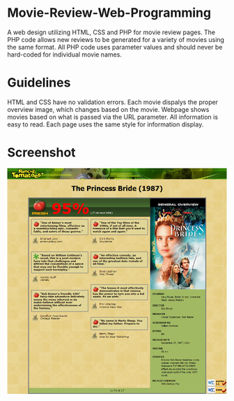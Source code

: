 # Movie-Review-Web-Programming
A web design utilizing HTML, CSS and PHP for movie review pages. The PHP code allows new reviews to be generated for a variety of movies using the same format. All PHP code uses parameter values and should never be hard-coded for individual movie names.

# Guidelines
HTML and CSS have no validation errors.
Each movie dispalys the proper overview image, which changes based on the movie.
Webpage shows movies based on what is passed via the URL parameter.
All information is easy to read.
Each page uses the same style for information display.

# Screenshot
![Example](screenshots/screenshot1.png)
